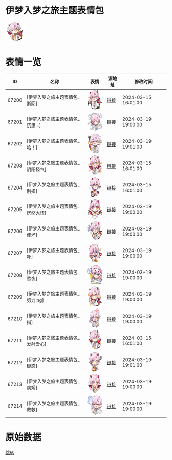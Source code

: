 # 伊梦入梦之旅主题表情包

<img src="./cover.png" height="60" alt="cover" />

# 表情一览

|ID|名称|表情|源地址|修改时间|
|----|----|----|----|----|
|67200|[伊梦入梦之旅主题表情包_断网]|<img src="./pic/067200_%5B伊梦入梦之旅主题表情包_断网%5D.png" height="60" alt="断网"/>|[链接](https://i0.hdslb.com/bfs/garb/df6d175c34c8d72b295e33e136ae53c848a5c3d8.png)|2024-03-15 16:01:00|
|67201|[伊梦入梦之旅主题表情包_沉思...]|<img src="./pic/067201_%5B伊梦入梦之旅主题表情包_沉思...%5D.png" height="60" alt="沉思..."/>|[链接](https://i0.hdslb.com/bfs/garb/626bc87dbe2510dbbbea0f1b6a42bbf789cf1dd1.png)|2024-03-19 19:00:00|
|67202|[伊梦入梦之旅主题表情包_哈！]|<img src="./pic/067202_%5B伊梦入梦之旅主题表情包_哈！%5D.png" height="60" alt="哈！"/>|[链接](https://i0.hdslb.com/bfs/garb/f0c19065c9aa68a25fc7752294feda9f33fea4aa.png)|2024-03-19 19:01:00|
|67203|[伊梦入梦之旅主题表情包_阴阳怪气]|<img src="./pic/067203_%5B伊梦入梦之旅主题表情包_阴阳怪气%5D.png" height="60" alt="阴阳怪气"/>|[链接](https://i0.hdslb.com/bfs/garb/28136212eb1dc1a70259619496f8a094e5bb7780.png)|2024-03-15 16:01:00|
|67204|[伊梦入梦之旅主题表情包_别扭]|<img src="./pic/067204_%5B伊梦入梦之旅主题表情包_别扭%5D.png" height="60" alt="别扭"/>|[链接](https://i0.hdslb.com/bfs/garb/afc3d2753ed8161f588fee5cb9dc3b2a21da3aab.png)|2024-03-15 16:01:00|
|67205|[伊梦入梦之旅主题表情包_恍然大悟]|<img src="./pic/067205_%5B伊梦入梦之旅主题表情包_恍然大悟%5D.png" height="60" alt="恍然大悟"/>|[链接](https://i0.hdslb.com/bfs/garb/bffa7f3e7faffa5b3f66db75dda4561f5a30f142.png)|2024-03-19 19:00:00|
|67206|[伊梦入梦之旅主题表情包_使坏]|<img src="./pic/067206_%5B伊梦入梦之旅主题表情包_使坏%5D.png" height="60" alt="使坏"/>|[链接](https://i0.hdslb.com/bfs/garb/56958b5910ff9c41792053201ebbd534383f3480.png)|2024-03-19 19:00:00|
|67207|[伊梦入梦之旅主题表情包_吓]|<img src="./pic/067207_%5B伊梦入梦之旅主题表情包_吓%5D.png" height="60" alt="吓"/>|[链接](https://i0.hdslb.com/bfs/garb/ea8482dd2fbca989352884094d2d91282777e2c4.png)|2024-03-19 19:00:00|
|67208|[伊梦入梦之旅主题表情包_熬夜]|<img src="./pic/067208_%5B伊梦入梦之旅主题表情包_熬夜%5D.png" height="60" alt="熬夜"/>|[链接](https://i0.hdslb.com/bfs/garb/00575b9cc44b5b56e8a565010cc8d5c90b8f6085.png)|2024-03-19 19:00:00|
|67209|[伊梦入梦之旅主题表情包_努力ing]|<img src="./pic/067209_%5B伊梦入梦之旅主题表情包_努力ing%5D.png" height="60" alt="努力ing"/>|[链接](https://i0.hdslb.com/bfs/garb/48b3dd652f1667327cf87d2ebcd310d059acca2f.png)|2024-03-19 19:00:00|
|67210|[伊梦入梦之旅主题表情包_指]|<img src="./pic/067210_%5B伊梦入梦之旅主题表情包_指%5D.png" height="60" alt="指"/>|[链接](https://i0.hdslb.com/bfs/garb/4bd5991d32e53105aa52aac26b633b2510dcdb16.png)|2024-03-19 19:00:00|
|67211|[伊梦入梦之旅主题表情包_发射爱心]|<img src="./pic/067211_%5B伊梦入梦之旅主题表情包_发射爱心%5D.png" height="60" alt="发射爱心"/>|[链接](https://i0.hdslb.com/bfs/garb/e8697be83c901bf658c7130ac210d2ffda448ad6.png)|2024-03-15 16:01:00|
|67212|[伊梦入梦之旅主题表情包_疑惑]|<img src="./pic/067212_%5B伊梦入梦之旅主题表情包_疑惑%5D.png" height="60" alt="疑惑"/>|[链接](https://i0.hdslb.com/bfs/garb/71844235746b2e0aed944e0f437dc35192ef0b86.png)|2024-03-19 19:01:00|
|67213|[伊梦入梦之旅主题表情包_病娇]|<img src="./pic/067213_%5B伊梦入梦之旅主题表情包_病娇%5D.png" height="60" alt="病娇"/>|[链接](https://i0.hdslb.com/bfs/garb/22ab36a637e75368308b3bbd853d4586759d8736.png)|2024-03-19 19:00:00|
|67214|[伊梦入梦之旅主题表情包_救救]|<img src="./pic/067214_%5B伊梦入梦之旅主题表情包_救救%5D.png" height="60" alt="救救"/>|[链接](https://i0.hdslb.com/bfs/garb/d391ee08c41dfd12c813de6fef47ce8392f433da.png)|2024-03-19 19:00:00|

# 原始数据

[跳转](./raw.json)

